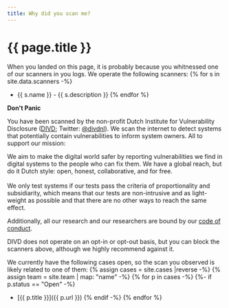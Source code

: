 ```yaml
---
title: Why did you scan me?
---
```

{{ page.title }}
===========

When you landed on this page, it is probably because you whitnessed one of our scanners in you logs. We operate the following scanners:
{% for s in site.data.scanners -%}
* {{ s.name }} - {{ s.description }}
{% endfor %}

**Don't Panic**

You have been scanned by the non-profit Dutch Institute for Vulnerability Disclosure ([DIVD](https://www.divd.nl); Twitter: [@divdnl](https://twitter.com/divdnl)). We scan the internet to detect systems that potentially contain vulnerabilities to inform system owners. All to support our mission:

<div class="center">
We aim to make the digital world safer by reporting vulnerabilities we find in digital systems to the people who can fix them. We have a global reach, but do it Dutch style: open, honest, collaborative, and for free.
</div>

<br>
We only test systems if our tests pass the criteria of proportionality and subsidiarity, which means that our tests are non-intrusive and as light-weight as possible and that there are no other ways to reach the same effect.

Additionally, all our research and our researchers are bound by our [code of conduct](https://www.divd.nl/code/).

DIVD does not operate on an opt-in or opt-out basis, but you can block the scanners above, although we highly recommend against it.

We currently have the following cases open, so the scan you observed is likely related to one of them:
{% assign cases = site.cases |reverse -%}
{% assign team = site.team | map: "name" -%}
{% for p in cases -%}
{%- if p.status == "Open" -%}
* [{{ p.title }}]({{ p.url }})
{% endif -%}
{% endfor %}
